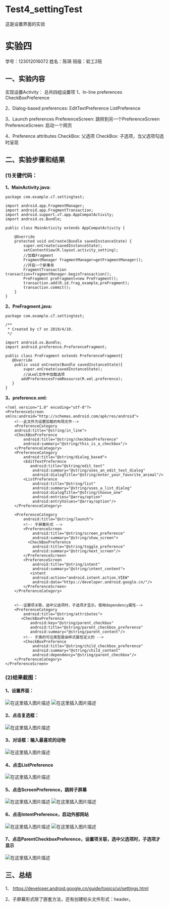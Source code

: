 # Test4_settingTest
这是设置界面的实验

# 实验四
学号：123012016072 
姓名：陈琪
班级：软工2班

## 一、实验内容
实现设置Activity：
总共四组设置项
1、In-line preferences
CheckBoxPreference

2、Dialog-based preferences:
EditTextPreference
ListPreference

3、Launch preferences
PreferenceScreen: 跳转到另一个PreferenceScreen
PreferenceScreen: 启动一个网页

4、Preference attributes
CheckBox: 父选项
CheckBox: 子选项，当父选项勾选时呈现
## 二、实验步骤和结果
### (1)关键代码：
**1、MainActivity.java:**
```
package com.example.c7.settingtest;

import android.app.FragmentManager;
import android.app.FragmentTransaction;
import android.support.v7.app.AppCompatActivity;
import android.os.Bundle;

public class MainActivity extends AppCompatActivity {

    @Override
    protected void onCreate(Bundle savedInstanceState) {
        super.onCreate(savedInstanceState);
        setContentView(R.layout.activity_setting);
        //加载Fragment
        FragmentManager fragmentManager=getFragmentManager();
        //开启一个新事务
        FragmentTransaction transaction=fragmentManager.beginTransaction();
        PreFragment preFragment=new PreFragment();
        transaction.add(R.id.frag_example,preFragment);
        transaction.commit();
    }
}

```
**2、PreFragment.java:**
```
package com.example.c7.settingtest;

/**
 * Created by c7 on 2019/4/10.
 */

import android.os.Bundle;
import android.preference.PreferenceFragment;

public class PreFragment extends PreferenceFragment{
   @Override
    public void onCreate(Bundle savedInstanceState){
        super.onCreate(savedInstanceState);
        //从xml文件中加载选项
       addPreferencesFromResource(R.xml.preference);
   }
}

```

**3、preference.xml:**
```
<?xml version="1.0" encoding="utf-8"?>
<PreferenceScreen xmlns:android="http://schemas.android.com/apk/res/android">
    <!--此文件为设置加载的布局文件-->
    <PreferenceCategory
    android:title="@string/in_line">
    <CheckBoxPreference
        android:title="@string/checkboxPreference"
        android:summary="@string/this_is_a_checkbox"/>
    </PreferenceCategory>
    <PreferenceCategory
        android:title="@string/dialog_based">
        <EditTextPreference
           android:title="@string/edit_text"
            android:summary="@string/uses_an_edit_text_dialog"
            android:dialogTitle="@string/enter_your_favorite_animal"/>
        <ListPreference
            android:title="@string/list"
            android:summary="@string/uses_a_list_dialog"
            android:dialogTitle="@string/choose_one"
            android:entries="@array/option"
            android:entryValues="@array/option"/>
    </PreferenceCategory>

    <PreferenceCategory
        android:title="@string/launch">
        <!-- 子屏幕形式 -->
        <PreferenceScreen
            android:title="@string/screen_preference"
            android:summary="@string/show_screen">
          <CheckBoxPreference
            android:title="@string/toggle_preference"
            android:summary="@string/next_screen"/>
        </PreferenceScreen>
        <PreferenceScreen
            android:title="@string/intent"
            android:summary="@string/intent_content">
           <intent
            android:action="android.intent.action.VIEW"
            android:data="https://developer.android.google.cn/"/>
        </PreferenceScreen>
    </PreferenceCategory>


    <!--设置项关联，选中父选项时，子选项才显示。使用dependency属性-->
    <PreferenceCategory
        android:title="@string/attributes">
       <CheckBoxPreference
           android:key="@string/parent_checkbox"
           android:title="@string/parent_checkbox_preference"
           android:summary="@string/parent_content"/>
        <!-- 子类的可见类型是由样式属性定义的 -->
        <CheckBoxPreference
            android:title="@string/child_checkbox_preference"
            android:summary="@string/child_content"
            android:dependency="@string/parent_checkbox"/>
    </PreferenceCategory>
</PreferenceScreen>

```


### (2)结果截图：
#### 1、设置界面：
![在这里插入图片描述](https://img-blog.csdnimg.cn/20190420105051381.jpg?x-oss-process=image/watermark,type_ZmFuZ3poZW5naGVpdGk,shadow_10,text_aHR0cHM6Ly9ibG9nLmNzZG4ubmV0L3ZpdmljNw==,size_16,color_FFFFFF,t_70)
![在这里插入图片描述](https://img-blog.csdnimg.cn/20190420105103450.jpg?x-oss-process=image/watermark,type_ZmFuZ3poZW5naGVpdGk,shadow_10,text_aHR0cHM6Ly9ibG9nLmNzZG4ubmV0L3ZpdmljNw==,size_16,color_FFFFFF,t_70)

#### 2、点击复选框：
![在这里插入图片描述](https://img-blog.csdnimg.cn/20190420105151273.jpg)

#### 3、对话框：输入最喜欢的动物
![在这里插入图片描述](https://img-blog.csdnimg.cn/20190420105351469.jpg?x-oss-process=image/watermark,type_ZmFuZ3poZW5naGVpdGk,shadow_10,text_aHR0cHM6Ly9ibG9nLmNzZG4ubmV0L3ZpdmljNw==,size_16,color_FFFFFF,t_70)

#### 4、点击ListPreference
![在这里插入图片描述](https://img-blog.csdnimg.cn/20190420105452312.jpg?x-oss-process=image/watermark,type_ZmFuZ3poZW5naGVpdGk,shadow_10,text_aHR0cHM6Ly9ibG9nLmNzZG4ubmV0L3ZpdmljNw==,size_16,color_FFFFFF,t_70)

#### 5、点击ScreenPreference，跳转子屏幕
![在这里插入图片描述](https://img-blog.csdnimg.cn/2019042010555987.jpg?x-oss-process=image/watermark,type_ZmFuZ3poZW5naGVpdGk,shadow_10,text_aHR0cHM6Ly9ibG9nLmNzZG4ubmV0L3ZpdmljNw==,size_16,color_FFFFFF,t_70)
![在这里插入图片描述](https://img-blog.csdnimg.cn/20190420105547347.jpg?x-oss-process=image/watermark,type_ZmFuZ3poZW5naGVpdGk,shadow_10,text_aHR0cHM6Ly9ibG9nLmNzZG4ubmV0L3ZpdmljNw==,size_16,color_FFFFFF,t_70)

#### 6、点击IntentPreference，启动外部网站
![在这里插入图片描述](https://img-blog.csdnimg.cn/20190420105659324.jpg?x-oss-process=image/watermark,type_ZmFuZ3poZW5naGVpdGk,shadow_10,text_aHR0cHM6Ly9ibG9nLmNzZG4ubmV0L3ZpdmljNw==,size_16,color_FFFFFF,t_70)
![在这里插入图片描述](https://img-blog.csdnimg.cn/20190420105708609.jpg?x-oss-process=image/watermark,type_ZmFuZ3poZW5naGVpdGk,shadow_10,text_aHR0cHM6Ly9ibG9nLmNzZG4ubmV0L3ZpdmljNw==,size_16,color_FFFFFF,t_70)

#### 7、点击ParentCheckboxPreference，设置项关联，选中父选项时，子选项才显示
![在这里插入图片描述](https://img-blog.csdnimg.cn/20190420105807439.jpg?x-oss-process=image/watermark,type_ZmFuZ3poZW5naGVpdGk,shadow_10,text_aHR0cHM6Ly9ibG9nLmNzZG4ubmV0L3ZpdmljNw==,size_16,color_FFFFFF,t_70)

## 三、总结
  1、
  https://developer.android.google.cn/guide/topics/ui/settings.html
  
  2、子屏幕形式除了<PreferenceScreen>嵌套<PreferenceScreen>方法，还有创建标头文件形式：header。





